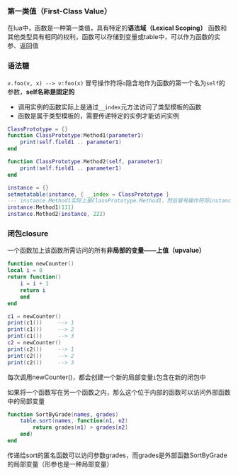 ### 第一类值（First-Class Value）
在lua中，函数是一种第一类值，具有特定的**语法域（Lexical Scoping）**
函数和其他类型具有相同的权利，函数可以存储到变量或table中，可以作为函数的实参、返回值

### 语法糖

```v.foo(v, x) --> v:foo(x)```
冒号操作符将```o```隐含地作为函数的第一个名为```self```的参数，**self名称是固定的**

- 调用实例的函数实际上是通过```__index```元方法访问了类型模板的函数
- 函数是属于类型模板的，需要传递特定的实例才能访问实例

``` lua
ClassPrototype = {}
function ClassPrototype:Method1(parameter1)
    print(self.field1 .. parameter1)
end

function ClassPrototype.Method2(self, parameter1)
    print(self.field1 .. parameter1)
end

instance = {}
setmetatable(instance, { __index = ClassPrototype }
--- instance.Method1实际上是ClassPrototype.Method1，然后冒号操作符将instance隐含地作为第一个名称为self的参数
instance:Method1(111)
instance.Method2(instance, 222)
```

### 闭包closure
一个函数加上该函数所需访问的所有**非局部的变量——上值（upvalue）**
```lua
function newCounter()
local i = 0
return function()
	i = i + 1
	return i
	end
end

c1 = newCounter()
print(c1())		--> 1
print(c1())		--> 2
print(c1())		--> 3
c2 = newCounter()
print(c2())		--> 1
print(c2())		--> 2
print(c2())		--> 3
```
每次调用newCounter()，都会创建一个新的局部变量```i```包含在新的闭包中



如果将一个函数写在另一个函数之内，那么这个位于内部的函数可以访问外部函数中的局部变量

```lua
function SortByGrade(names, grades)
    table.sort(names, function(n1, n2)
        return grades(n1) > grades[n2]
    end)
end
```

传递给sort的匿名函数可以访问参数grades，而grades是外部函数SortByGrade的局部变量（形参也是一种局部变量）

